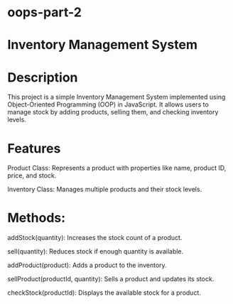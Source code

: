# oops-part-2

# Inventory Management System

# Description

This project is a simple Inventory Management System implemented using Object-Oriented Programming (OOP) in JavaScript. It allows users to manage stock by adding products, selling them, and checking inventory levels.

# Features

Product Class: Represents a product with properties like name, product ID, price, and stock.

Inventory Class: Manages multiple products and their stock levels.

# Methods:

addStock(quantity): Increases the stock count of a product.

sell(quantity): Reduces stock if enough quantity is available.

addProduct(product): Adds a product to the inventory.

sellProduct(productId, quantity): Sells a product and updates its stock.

checkStock(productId): Displays the available stock for a product.